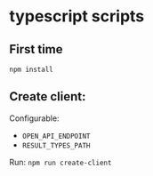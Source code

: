 # typescript scripts

## First time 
`
npm install
`

## Create client: 
Configurable:
- `OPEN_API_ENDPOINT`
- `RESULT_TYPES_PATH`

Run: `
npm run create-client
`

